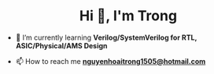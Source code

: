 <h1 align="center">Hi 👋, I'm Trong</h1>

- 🌱 I’m currently learning **Verilog/SystemVerilog for RTL, ASIC/Physical/AMS Design**

- 📫 How to reach me **nguyenhoaitrong1505@hotmail.com**




